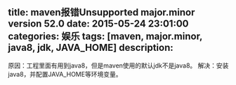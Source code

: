 title: maven报错Unsupported major.minor version 52.0
date: 2015-05-24 23:01:00
categories: 娱乐
tags: [maven, major.minor, java8, jdk, JAVA_HOME]
description:
---
原因：工程里面有用到java8，但是maven使用的默认jdk不是java8。
解决：安装java8，并配置JAVA_HOME等环境变量。